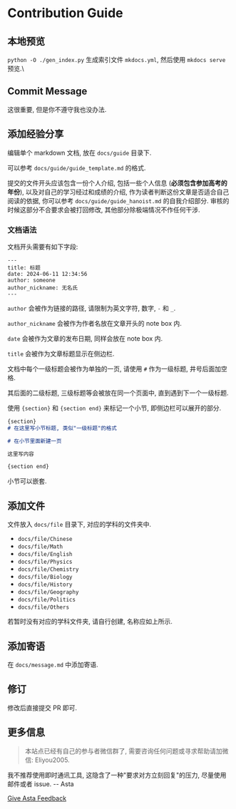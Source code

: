 # Contribution Guide

## 本地预览

`python -O ./gen_index.py` 生成索引文件 `mkdocs.yml`, 然后使用 `mkdocs serve` 预览.\

## Commit Message

这很重要, 但是你不遵守我也没办法.

## 添加经验分享

编辑单个 markdown 文档, 放在 `docs/guide` 目录下.

可以参考 `docs/guide/guide_template.md` 的格式.

提交的文件开头应该包含一份个人介绍, 包括一些个人信息 (**必须包含参加高考的年份**), 以及对自己的学习经过和成绩的介绍, 作为读者判断这份文章是否适合自己阅读的依据, 你可以参考 `docs/guide/guide_hanoist.md` 的自我介绍部分. 审核的时候这部分不合要求会被打回修改, 其他部分除极端情况不作任何干涉.

### 文档语法

文档开头需要有如下字段:

```
---
title: 标题
date: 2024-06-11 12:34:56
author: someone
author_nickname: 无名氏
---
```

`author` 会被作为链接的路径, 请限制为英文字符, 数字, `-` 和 `_`.

`author_nickname` 会被作为作者名放在文章开头的 note box 内.

`date` 会被作为文章的发布日期, 同样会放在 note box 内.

`title` 会被作为文章标题显示在侧边栏.

文档中每个一级标题会被作为单独的一页, 请使用 `#` 作为一级标题, 井号后面加空格.

其后面的二级标题, 三级标题等会被放在同一个页面中, 直到遇到下一个一级标题.

使用 `{section}` 和 `{section end}` 来标记一个小节, 即侧边栏可以展开的部分.

```markdown
{section}
# 在这里写小节标题, 类似"一级标题"的格式

# 在小节里面新建一页

这里写内容

{section end}
```

小节可以嵌套.

## 添加文件

文件放入 `docs/file` 目录下, 对应的学科的文件夹中.

- `docs/file/Chinese`
- `docs/file/Math`
- `docs/file/English`
- `docs/file/Physics`
- `docs/file/Chemistry`
- `docs/file/Biology`
- `docs/file/History`
- `docs/file/Geography`
- `docs/file/Politics`
- `docs/file/Others`

若暂时没有对应的学科文件夹, 请自行创建, 名称应如上所示.

## 添加寄语

在 `docs/message.md` 中添加寄语.

## 修订

修改后直接提交 PR 即可.

## 更多信息

> 本站点已经有自己的参与者微信群了, 需要咨询任何问题或寻求帮助请加微信: Eliyou2005.

我不推荐使用即时通讯工具, 这隐含了一种"要求对方立刻回复"的压力, 尽量使用邮件或者 issue. -- Asta

[Give Asta Feedback](mailto:astinita@shanghaitech.edu.cn)
